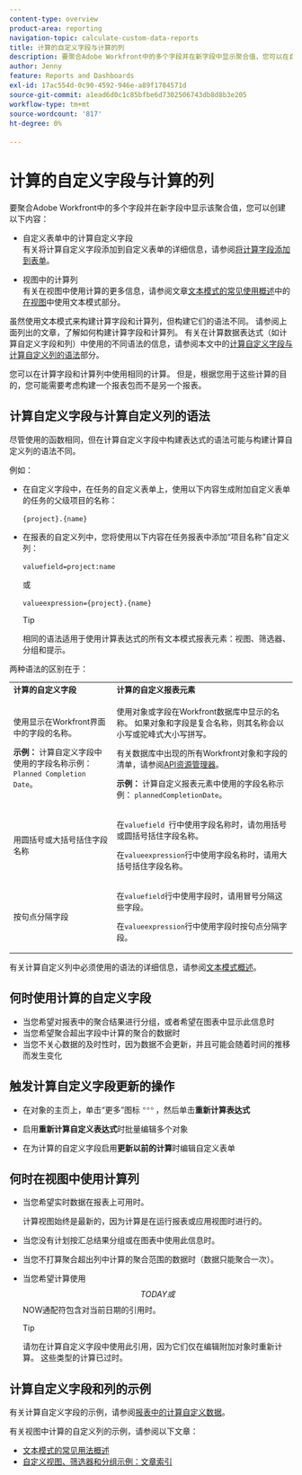 ```yaml
---
content-type: overview
product-area: reporting
navigation-topic: calculate-custom-data-reports
title: 计算的自定义字段与计算的列
description: 要聚合Adobe Workfront中的多个字段并在新字段中显示聚合值，您可以在自定义表单中创建计算自定义字段，或在视图中创建计算列。
author: Jenny
feature: Reports and Dashboards
exl-id: 17ac554d-0c90-4592-946e-a89f1784571d
source-git-commit: a1ead6d0c1c85bfbe6d7302506743db8d8b3e205
workflow-type: tm+mt
source-wordcount: '817'
ht-degree: 0%

---
```


# 计算的自定义字段与计算的列

要聚合Adobe Workfront中的多个字段并在新字段中显示该聚合值，您可以创建以下内容：

* 自定义表单中的计算自定义字段\
  有关将计算自定义字段添加到自定义表单的详细信息，请参阅[将计算字段添加到表单](/help/quicksilver/administration-and-setup/customize-workfront/create-manage-custom-forms/form-designer/design-a-form/add-a-calculated-field.md)。

* 视图中的计算列\
  有关在视图中使用计算的更多信息，请参阅文章[文本模式的常见使用概述](../../../reports-and-dashboards/reports/text-mode/understand-common-uses-text-mode.md#use-text-mode-in-views)中的[在视图](../../../reports-and-dashboards/reports/text-mode/understand-common-uses-text-mode.md)中使用文本模式部分。

虽然使用文本模式来构建计算字段和计算列，但构建它们的语法不同。 请参阅上面列出的文章，了解如何构建计算字段和计算列。 有关在计算数据表达式（如计算自定义字段和列）中使用的不同语法的信息，请参阅本文中的[计算自定义字段与计算自定义列的语法](/help/quicksilver/reports-and-dashboards/reports/calc-cstm-data-reports/calculated-custom-fields-calculated-columns.md#syntax-of-calculated-custom-fields-vs-calculated-custom-columns)部分。

您可以在计算字段和计算列中使用相同的计算。 但是，根据您用于这些计算的目的，您可能需要考虑构建一个报表包而不是另一个报表。

## 计算自定义字段与计算自定义列的语法

尽管使用的函数相同，但在计算自定义字段中构建表达式的语法可能与构建计算自定义列的语法不同。

例如：

* 在自定义字段中，在任务的自定义表单上，使用以下内容生成附加自定义表单的任务的父级项目的名称：

  `{project}.{name}`

* 在报表的自定义列中，您将使用以下内容在任务报表中添加“项目名称”自定义列：

  `valuefield=project:name`

  或

  `valueexpression={project}.{name}`

  >[!TIP]
  >
  >相同的语法适用于使用计算表达式的所有文本模式报表元素：视图、筛选器、分组和提示。

两种语法的区别在于：

<table style="table-layout:auto"> 
 <col> 
 <col> 
 <tbody> 
  <tr> 
   <td><strong>计算的自定义字段</strong></td>
   <td><strong>计算的自定义报表元素</strong></td> 
  </tr> 
  <tr> 
   <td> <p>使用显示在Workfront界面中的字段的名称。</p> <p class="example" data-mc-autonum="<b>Example: </b>"><span class="autonumber"><span><b>示例： </b></span></span>计算自定义字段中使用的字段名称示例： <code>Planned Completion Date</code>。</p> </td> 
   <td> <p>使用对象或字段在Workfront数据库中显示的名称。 如果对象和字段是复合名称，则其名称会以小写或驼峰式大小写拼写。 </p> <p>有关数据库中出现的所有Workfront对象和字段的清单，请参阅<a href="../../../wf-api/general/api-explorer.md" class="MCXref xref">API资源管理器</a>。 </p> <p class="example" data-mc-autonum="<b>Example: </b>"><span class="autonumber"><span><b>示例： </b></span></span>计算自定义报表元素中使用的字段名称示例： <code>plannedCompletionDate</code>。</p> </td> 
  </tr> 
  <tr> 
   <td>用圆括号或大括号括住字段名称</td> 
   <td> <p>在<code>valuefield </code>行中使用字段名称时，请勿用括号或圆括号括住字段名称。</p> <p>在<code>valueexpression</code>行中使用字段名称时，请用大括号括住字段名称。</p> </td> 
  </tr> 
  <tr> 
   <td>按句点分隔字段</td> 
   <td> <p>在<code>valuefield</code>行中使用字段时，请用冒号分隔这些字段。</p> <p>在<code>valueexpression</code>行中使用字段时按句点分隔字段。</p> </td> 
  </tr> 
 </tbody> 
</table>

有关计算自定义列中必须使用的语法的详细信息，请参阅[文本模式概述](../../../reports-and-dashboards/reports/text-mode/understand-text-mode.md)。

## 何时使用计算的自定义字段

* 当您希望对报表中的聚合结果进行分组，或者希望在图表中显示此信息时
* 当您希望聚合超出字段中计算的聚合的数据时
* 当您不关心数据的及时性时，因为数据不会更新，并且可能会随着时间的推移而发生变化

## 触发计算自定义字段更新的操作

* 在对象的主页上，单击“更多”图标![更多图标](assets/more-icon.png)，然后单击&#x200B;**重新计算表达式**

* 启用&#x200B;**重新计算自定义表达式**&#x200B;时批量编辑多个对象
* 在为计算的自定义字段启用&#x200B;**更新以前的计算**&#x200B;时编辑自定义表单

## 何时在视图中使用计算列

* 当您希望实时数据在报表上可用时。

  计算视图始终是最新的，因为计算是在运行报表或应用视图时进行的。

* 当您没有计划按汇总结果分组或在图表中使用此信息时。
* 当您不打算聚合超出列中计算的聚合范围的数据时（数据只能聚合一次）。
* 当您希望计算使用$$TODAY或$$NOW通配符包含对当前日期的引用时。

  >[!TIP]
  >
  >请勿在计算自定义字段中使用此引用，因为它们仅在编辑附加对象时重新计算。 这些类型的计算已过时。

## 计算自定义字段和列的示例

有关计算自定义字段的示例，请参阅[报表中的计算自定义数据](../../../reports-and-dashboards/reports/calc-cstm-data-reports/calculated-custom-data-reports.md)。

有关视图中计算的自定义列的示例，请参阅以下文章：

* [文本模式的常见用法概述](../../../reports-and-dashboards/reports/text-mode/understand-common-uses-text-mode.md)
* [自定义视图、筛选器和分组示例：文章索引](../../../reports-and-dashboards/reports/custom-view-filter-grouping-samples/custom-view-filter-grouping-samples.md)
